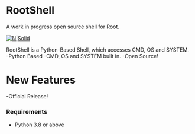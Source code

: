 # RootShell
A work in progress open source shell for Root.

[![N|Solid](https://i.imgur.com/gDVnS4u.png)](https://github.com/Just-a-Unity-Dev/RootShell)

RootShell is a Python-Based Shell, which accesses CMD, OS and SYSTEM.
 -Python Based
 -CMD, OS and SYSTEM built in.
 -Open Source!
 
# New Features
 -Official Release!
 
### Requirements
- Python 3.8 or above
